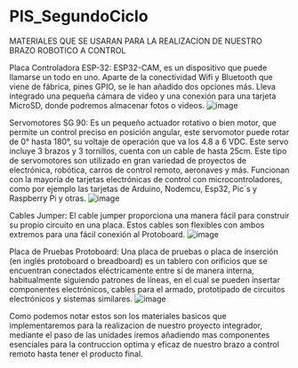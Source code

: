 # PIS_SegundoCiclo





MATERIALES QUE SE USARAN PARA LA REALIZACION DE NUESTRO BRAZO ROBOTICO A CONTROL 

Placa Controladora ESP-32: ESP32-CAM, es un dispositivo que puede llamarse un todo en uno. Aparte de la conectividad Wifi y Bluetooth que viene de fábrica, pines GPIO, se le han añadido dos opciones más. 
Lleva integrado una pequeña cámara de video y una conexión para una tarjeta MicroSD, donde podremos almacenar fotos o videos.
![image](https://github.com/PacchaDavid/Grupo_5/assets/166523336/4a062ce2-a50e-4b93-b739-308836418ee4)

Servomotores SG 90: Es un pequeño actuador rotativo o bien motor, que permite un control preciso en posición angular, este servomotor puede rotar de 0° hasta 180°, su voltaje de operación que va los 4.8 a 6 VDC. Este servo incluye 3 brazos y 3 tornillos, cuenta con un cable de hasta 25cm.
Este tipo de servomotores son utilizado en gran variedad de proyectos de electrónica, robótica, carros de control remoto, aeronaves y más. Funcionan con la mayoría de tarjetas electrónicas de control con microcontroladores, como por ejemplo las tarjetas de Arduino, Nodemcu, Esp32, Pic´s y Raspberry Pi y otras.
![image](https://github.com/PacchaDavid/Grupo_5/assets/166523336/fa37ea5c-3d80-4bce-8717-e1b491c27acd)

Cables Jumper: El cable jumper proporciona una manera fácil para construir su propio circuito en una placa. Estos cables son flexibles con ambos extremos para una fácil conexión al Protoboard.
![image](https://github.com/PacchaDavid/Grupo_5/assets/166523336/380f8275-e4ff-4721-b57b-4332a6b4dda1)

Placa de Pruebas Protoboard: Una placa de pruebas o placa de inserción (en inglés protoboard o breadboard) es un tablero con orificios que se encuentran conectados eléctricamente entre sí de manera interna, habitualmente siguiendo patrones de líneas, en el cual se pueden insertar componentes electrónicos, cables para el armado, prototipado de circuitos electrónicos y sistemas similares.
![image](https://github.com/PacchaDavid/Grupo_5/assets/166523336/b1ce0bbc-0b43-4715-880d-45891b2030a5)

Como podemos notar estos son los materiales basicos que implementaremos para la realizacion de nuestro proyecto integrador, mediante el paso de las unidades iremos añadiendo mas componentes esenciales para la contruccion optima y eficaz de nuestro brazo a control remoto hasta tener el producto final.







